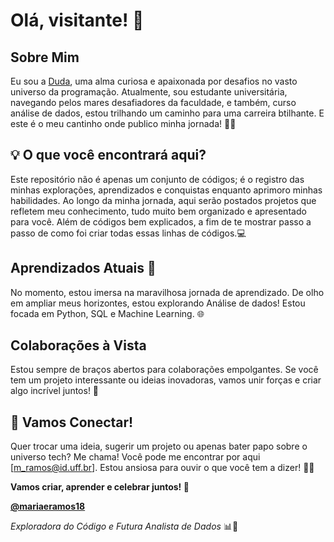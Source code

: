 # Olá, visitante! 👋

## Sobre Mim
Eu sou a [Duda](https://github.com/mariaeramos18), uma alma curiosa e apaixonada por desafios no vasto universo da programação. Atualmente, sou estudante universitária, navegando pelos mares desafiadores da faculdade, e também, curso análise de dados, estou trilhando um caminho para uma carreira btilhante.
E este é o meu cantinho onde publico minha jornada! 🚀✨

## 💡 O que você encontrará aqui?
Este repositório não é apenas um conjunto de códigos; é o registro das minhas explorações, aprendizados e conquistas enquanto aprimoro minhas habilidades. Ao longo da minha jornada, aqui serão postados projetos que refletem meu conhecimento, tudo muito bem organizado e apresentado para você. Além de códigos bem explicados, a fim de te mostrar passo a passo de como foi criar todas essas linhas de códigos.💻

## Aprendizados Atuais 🌱
No momento, estou imersa na maravilhosa jornada de aprendizado. De olho em ampliar meus horizontes, estou explorando Análise de dados! Estou focada em Python, SQL e Machine Learning. 🌐

## Colaborações à Vista 
Estou sempre de braços abertos para colaborações empolgantes. Se você tem um projeto interessante ou ideias inovadoras, vamos unir forças e criar algo incrível juntos! 🤝

## 🌈 Vamos Conectar!
Quer trocar uma ideia, sugerir um projeto ou apenas bater papo sobre o universo tech? Me chama! Você pode me encontrar por aqui [m_ramos@id.uff.br]. Estou ansiosa para ouvir o que você tem a dizer! 💌🎉

**Vamos criar, aprender e celebrar juntos! 🌈**

**[@mariaeramos18](https://github.com/mariaeramos18)**

*Exploradora do Código e Futura Analista de Dados* 📊🔧
